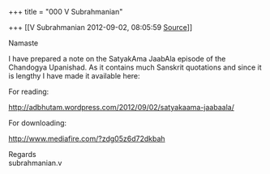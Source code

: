 +++
title = "000 V Subrahmanian"

+++
[[V Subrahmanian	2012-09-02, 08:05:59 [Source](https://groups.google.com/g/bvparishat/c/M6Akfr_RZhI)]]



Namaste  
  
I have prepared a note on the SatyakAma JaabAla episode of the Chandogya Upanishad. As it contains much Sanskrit quotations and since it is lengthy I have made it available here:  
  
For reading:  
  
<http://adbhutam.wordpress.com/2012/09/02/satyakaama-jaabaala/>  
  
For downloading:  
  
<http://www.mediafire.com/?zdg05z6d72dkbah>  
  
Regards  
subrahmanian.v  

